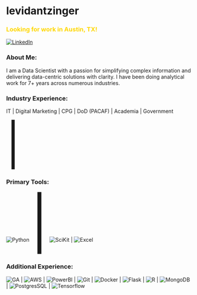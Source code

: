# levidantzinger
### <span style="color:gold">Looking for work in Austin, TX!</span>
[![LinkedIn](https://img.shields.io/badge/LinkedIn-0077B5?style=for-the-badge&logo=linkedin&logoColor=white)](https://www.linkedin.com/in/levi-dantzinger-34328a71/)

### About Me:
I am a Data Scientist with a passion for simplifying complex information and delivering data-centric solutions with clarity. I have been doing analytical work for 7+ years across numerous industries.

### Industry Experience:
IT | Digital Marketing | CPG | DoD (PACAF) | Academia | Government

<span style="font-size:8em;">|</span>

### Primary Tools:
![Python](https://img.shields.io/badge/Python-FFD43B?style=for-the-badge&logo=python&logoColor=darkgreen) <span style="font-size:10em;">|</span> ![SciKit](https://img.shields.io/badge/scikit_learn-F7931E?style=for-the-badge&logo=scikit-learn&logoColor=white) | ![Excel](https://img.shields.io/badge/Microsoft_Excel-217346?style=for-the-badge&logo=microsoft-excel&logoColor=white)

### Additional Experience:
![GA](https://img.shields.io/badge/Google%20Analytics-E37400?style=for-the-badge&logo=google%20analytics&logoColor=white) | ![AWS](https://img.shields.io/badge/Amazon_AWS-232F3E?style=for-the-badge&logo=amazon-aws&logoColor=white) | ![PowerBI](https://img.shields.io/badge/PowerBI-F2C811?style=for-the-badge&logo=Power%20BI&logoColor=white) | ![Git](https://img.shields.io/badge/Git-F05032?style=for-the-badge&logo=git&logoColor=white) | ![Docker](https://img.shields.io/badge/Docker-2CA5E0?style=for-the-badge&logo=docker&logoColor=white) | ![Flask](https://img.shields.io/badge/Flask-000000?style=for-the-badge&logo=flask&logoColor=white) | ![R](https://img.shields.io/badge/R-276DC3?style=for-the-badge&logo=r&logoColor=white) | ![MongoDB](https://img.shields.io/badge/MongoDB-4EA94B?style=for-the-badge&logo=mongodb&logoColor=white) | ![PostgresSQL](https://img.shields.io/badge/PostgreSQL-316192?style=for-the-badge&logo=postgresql&logoColor=white) | ![Tensorflow](https://img.shields.io/badge/TensorFlow-FF6F00?style=for-the-badge&logo=TensorFlow&logoColor=white)
